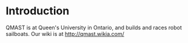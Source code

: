 # Introduction #
QMAST is at Queen's University in Ontario, and builds and races robot sailboats. Our wiki is at http://qmast.wikia.com/